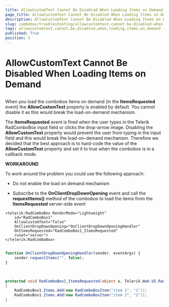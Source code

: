 ```yaml
---
title: AllowCustomText Cannot Be Disabled When Loading Items on Demand
page_title: AllowCustomText Cannot Be Disabled When Loading Items on Demand | RadComboBox for ASP.NET AJAX Documentation
description: AllowCustomText Cannot Be Disabled When Loading Items on Demand
slug: combobox/troubleshooting/allowcustomtext-cannot-be-disabled-when-loading-items-on-demand
tags: allowcustomtext,cannot,be,disabled,when,loading,items,on,demand
published: True
position: 5
---
```


# AllowCustomText Cannot Be Disabled When Loading Items on Demand



## 

When you load the combobox items on demand (in the **ItemsRequested** event) the **AllowCustomText** property is enabled by default. You cannot disable it as this would break the load-on-demand mechanism.

The **ItemsRequested** event is fired when the user types in the Telerik RadComboBox input field or clicks the drop-arrow image. Disabling the **AllowCustomText** property would prevent the user from typing in the input field and this would break the load-on-demand mechanism. Therefore we decided that the best approach is to hard-code the value of the **AllowCustomText** property and set it to true when the combobox is in a callback mode.

**WORKAROUND**

To work around the problem you could use the following approach:

* Do not enable the load on demand mechanism

* Subscribe to the **OnClientDropDownOpening** event and call the **requestItems()** method of the combobox to load the items from the **ItemsRequested** server-side event

````ASPNET
<telerik:RadComboBox RenderMode="Lightweight" 
	id="RadComboBox1" 
	AllowCustomText="false" 
	OnClientDropDownOpening="OnClientDropDownOpeningHandler"
	OnItemsRequested="RadComboBox1_ItemsRequested" 
	runat="server">
</telerik:RadComboBox>
````



````JavaScript
	
function OnClientDropDownOpeningHandler(sender, eventArgs) {
	sender.requestItems("", false);
}
		
````



````C#
		
protected void RadComboBox1_ItemsRequested(object o, Telerik.Web.UI.RadComboBoxItemsRequestedEventArgs e)
{
	RadComboBox1.Items.Add(new RadComboBoxItem("item 1", "1"));
	RadComboBox1.Items.Add(new RadComboBoxItem("item 2", "2"));
}
	
````


